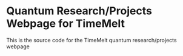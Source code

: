 # Quantum Research/Projects Webpage for TimeMelt
This is the source code for the TimeMelt quantum research/projects webpage

